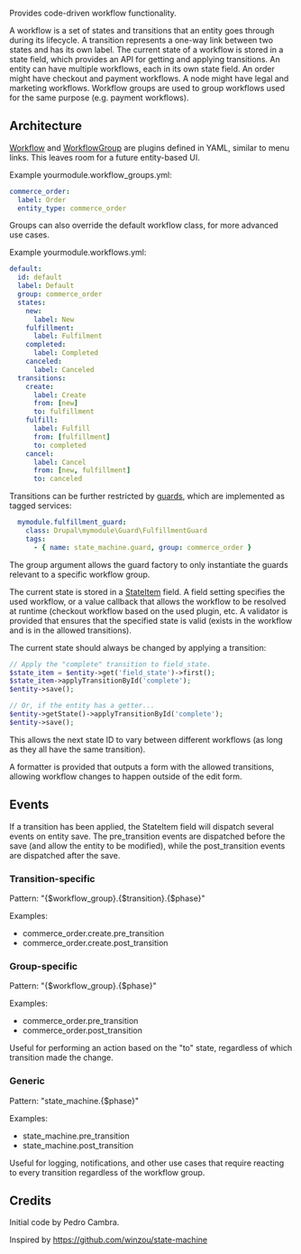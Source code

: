 Provides code-driven workflow functionality.

A workflow is a set of states and transitions that an entity goes through during its lifecycle.
A transition represents a one-way link between two states and has its own label.
The current state of a workflow is stored in a state field, which provides an API for getting and
applying transitions. An entity can have multiple workflows, each in its own state field.
An order might have checkout and payment workflows. A node might have legal and marketing workflows.
Workflow groups are used to group workflows used for the same purpose (e.g. payment workflows).

## Architecture
[Workflow](https://github.com/bojanz/state_machine/blob/8.x-1.x/src/Plugin/Workflow/WorkflowInterface.php) and [WorkflowGroup](https://github.com/bojanz/state_machine/blob/8.x-1.x/src/Plugin/WorkflowGroup/WorkflowGroupInterface.php) are plugins defined in YAML, similar to menu links.
This leaves room for a future entity-based UI.

Example yourmodule.workflow_groups.yml:
```yaml
commerce_order:
  label: Order
  entity_type: commerce_order
```
Groups can also override the default workflow class, for more advanced use cases.

Example yourmodule.workflows.yml:
```yaml
default:
  id: default
  label: Default
  group: commerce_order
  states:
    new:
      label: New
    fulfillment:
      label: Fulfilment
    completed:
      label: Completed
    canceled:
      label: Canceled
  transitions:
    create:
      label: Create
      from: [new]
      to: fulfillment
    fulfill:
      label: Fulfill
      from: [fulfillment]
      to: completed
    cancel:
      label: Cancel
      from: [new, fulfillment]
      to: canceled
```

Transitions can be further restricted by [guards](https://github.com/bojanz/state_machine/blob/8.x-1.x/src/Guard/GuardInterface.php), which are implemented as tagged services:
```yaml
  mymodule.fulfillment_guard:
    class: Drupal\mymodule\Guard\FulfillmentGuard
    tags:
      - { name: state_machine.guard, group: commerce_order }
```
The group argument allows the guard factory to only instantiate the guards relevant
to a specific workflow group.

The current state is stored in a [StateItem](https://github.com/bojanz/state_machine/blob/8.x-1.x/src/Plugin/Field/FieldType/StateItem.php) field.
A field setting specifies the used workflow, or a value callback that allows
the workflow to be resolved at runtime (checkout workflow based on the used plugin, etc.
A validator is provided that ensures that the specified state is valid (exists in the
workflow and is in the allowed transitions).

The current state should always be changed by applying a transition:
```php
// Apply the "complete" transition to field_state.
$state_item = $entity->get('field_state')->first();
$state_item->applyTransitionById('complete');
$entity->save();

// Or, if the entity has a getter...
$entity->getState()->applyTransitionById('complete');
$entity->save();
```
This allows the next state ID to vary between different workflows (as long as they all have the same transition).

A formatter is provided that outputs a form with the allowed transitions,
allowing workflow changes to happen outside of the edit form.

## Events
If a transition has been applied, the StateItem field will dispatch several events on entity save.
The pre_transition events are dispatched before the save (and allow the entity to be modified), while
the post_transition events are dispatched after the save.

### Transition-specific

Pattern: "{$workflow_group}.{$transition}.{$phase}"

Examples:
- commerce_order.create.pre_transition
- commerce_order.create.post_transition

### Group-specific

Pattern: "{$workflow_group}.{$phase}"

Examples:
- commerce_order.pre_transition
- commerce_order.post_transition

Useful for performing an action based on the "to" state, regardless of which
transition made the change.

### Generic

Pattern: "state_machine.{$phase}"

Examples:
- state_machine.pre_transition
- state_machine.post_transition

Useful for logging, notifications, and other use cases that require reacting
to every transition regardless of the workflow group.

Credits
-------
Initial code by Pedro Cambra.

Inspired by https://github.com/winzou/state-machine
